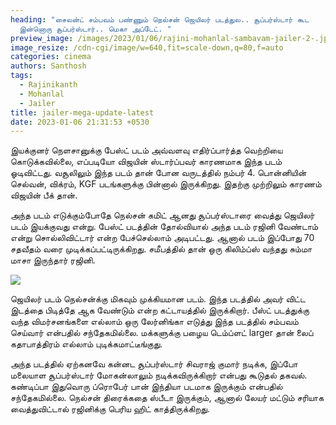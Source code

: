 ```yaml
---
heading: "சைலன்ட் சம்பவம் பண்ணும் நெல்சன் ஜெயிலர் படத்துல.. சூப்பர்ஸ்டார் கூட
  இன்னொரு சூப்பர்ஸ்டார்.. மெகா அப்டேட். "
preview_image: /images/2023/01/06/rajini-mohanlal-sambavam-jailer-2-.jpg
image_resize: /cdn-cgi/image/w=640,fit=scale-down,q=80,f=auto
categories: cinema
authors: Santhosh
tags:
  - Rajinikanth
  - Mohanlal
  - Jailer
title: jailer-mega-update-latest
date: 2023-01-06 21:31:53 +0530
---
```

இயக்குனர் நெளசானுக்கு பேஸ்ட் படம் அவ்வளவு எதிர்ப்பார்த்த வெற்றியை கொடுக்கவில்லை, எப்படியோ விஜயின் ஸ்டார்ப்பவர் காரணமாக இந்த படம் ஓடிவிட்டது. வசூலிலும் இந்த படம் தான் போன வருடத்தில் நம்பர் 4. பொன்னியின் செல்வன், விக்ரம், KGF படங்களுக்கு பின்னால் இருக்கிறது. இதற்கு முற்றிலும் காரணம் விஜயின் பீக் தான். 

அந்த படம் எடுக்கும்போதே நெல்சன் கமிட் ஆனது சூப்பர்ஸ்டாரை வைத்து ஜெயிலர் படம் இயக்குவது என்று. பேஸ்ட் படத்தின் தோல்வியால் அந்த படம் ரஜினி வேண்டாம் என்று சொல்லிவிட்டார் என்ற பேச்செல்லாம் அடிபட்டது. ஆனால் படம் இப்போது 70 சதவீதம் வரை முடிக்கப்பட்டிருக்கிறது. சமீபத்தில் தான் ஒரு கிலிம்ப்ஸ் வந்தது சும்மா மாசா இருந்தார் ரஜினி. 

![](/images/2023/01/06/rajini-mohanlal-sambavam-jailer-1-.jpg)

ஜெயிலர் படம் நெல்சன்க்கு மிகவும் முக்கியமான படம். இந்த படத்தில் அவர் விட்ட இடத்தை பிடித்தே ஆக வேண்டும் என்ற கட்டாயத்தில் இருக்கிறார். பீஸ்ட் படத்துக்கு வந்த விமர்சனங்களை எல்லாம் ஒரு லேர்னிங்கா எடுத்து இந்த படத்தில் சம்பவம் செய்வார் என்பதில் சந்தேகமில்லை. மக்களுக்கு பழைய டெம்ப்ளட் larger தான் லைப் கதாபாத்திரம் எல்லாம் புடிக்கமாட்டீங்குது.

அந்த படத்தில் ஏற்கனவே கன்னட சூப்பர்ஸ்டார் சிவராஜ் குமார் நடிக்க, இப்போ மலையாள சூப்பர்ஸ்டார் மோகன்லாலும் நடிக்கவிருக்கிறார் என்பது கூடுதல் தகவல். கண்டிப்பா இதுவொரு ப்ரொபேர் பான் இந்தியா படமாக இருக்கும் என்பதில் சந்தேகமில்லை. நெல்சன் திரைக்கதை ஸ்பீடா இருக்கும், ஆனால் லேயர் மட்டும் சரியாக வைத்துவிட்டால் ரஜினிக்கு பெரிய ஹிட் காத்திருக்கிறது.
